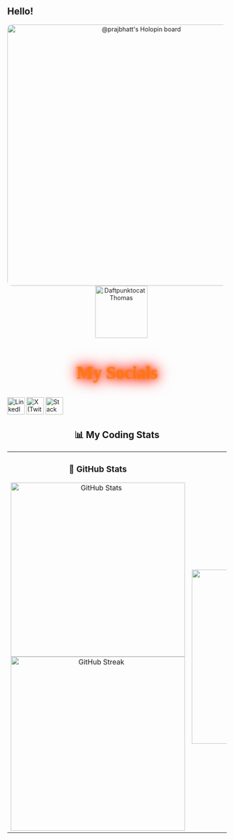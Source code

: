 ## Hello!


<p align="center">
  <!-- Holopin Board -->
  <a href="https://holopin.io/@prajbhatt" target="_blank">
    <img src="https://holopin.me/prajbhatt"
      alt="@prajbhatt's Holopin board"
      width="600"
      style="vertical-align: middle; border-radius: 10px;"/>
  </a>
  &nbsp;&nbsp;&nbsp;&nbsp; <!-- small spacing between them -->
  <!-- Daftpunktocat GIF -->
  <img src="https://octodex.github.com/images/daftpunktocat-thomas.gif"
    alt="Daftpunktocat Thomas"
    width="120"
    style="vertical-align: middle; opacity: 0.95;"/>
</p>

<h2 align="center" style="
  font-size: 40px;
  color: #ff7518;
  text-shadow:
    0 0 5px #ff7518,
    0 0 10px #ff7518,
    0 0 20px #ff4500,
    0 0 30px #ff0000,
    0 0 40px #ff0000;
  font-family: 'Creepster', cursive;
">
  👻 My Socials 👻
</h2> <link href="https://fonts.googleapis.com/css2?family=Creepster&display=swap" rel="stylesheet">
<p align="left">
  <a href="https://linkedin.com/in/praj-bhatt" target="_blank" style="text-decoration:none;">
    <img src="https://cdn.jsdelivr.net/gh/devicons/devicon/icons/linkedin/linkedin-original.svg" alt="LinkedIn" width="40" height="40"/>
  </a>
  <a href="https://x.com/bhattpraj" target="_blank" style="text-decoration:none;">
    <img src="https://cdn.jsdelivr.net/gh/simple-icons/simple-icons/icons/x.svg" alt="X (Twitter)" width="40" height="40"/>
  </a>
  <a href="https://stackoverflow.com/users/31791173/praj-bhatt" target="_blank" style="text-decoration:none;">
    <img src="https://cdn.jsdelivr.net/gh/devicons/devicon/icons/stackoverflow/stackoverflow-original.svg" alt="Stack Overflow" width="40" height="40"/>
  </a>
</p>

<h2 align="center">📊 My Coding Stats</h2>

<table align="center">
  <tr>
    <td align="center" width="50%">
      <h3>🐙 GitHub Stats</h3>
      <img src="https://github-readme-stats.vercel.app/api?username=praj-bhatt&show_icons=true&count_private=true&theme=tokyonight&hide_border=true" width="400" alt="GitHub Stats"/>
      <br/>
      <img src="https://github-readme-streak-stats.herokuapp.com?user=praj-bhatt&theme=tokyonight&hide_border=true" width="400" alt="GitHub Streak"/>
    </td>
    <td align="center" width="50%">
      <h3>💡 LeetCode Stats</h3>
      <img src="https://leetcard.jacoblin.cool/praj-bhatt?theme=dark&font=Karma&ext=heatmap" width="400" alt="LeetCode Stats"/>
    </td>
  </tr>
</table>











